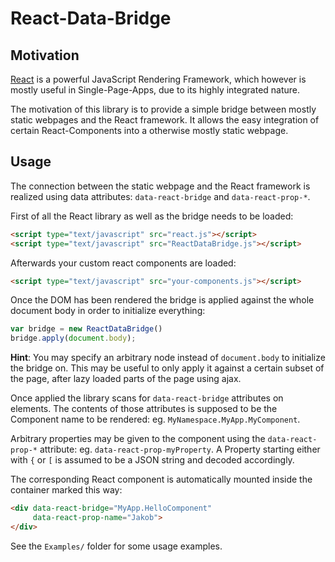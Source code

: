 # React-Data-Bridge

## Motivation
[React](http://facebook.github.io/react/) is a powerful JavaScript Rendering
Framework, which however is mostly useful in Single-Page-Apps, due to its
highly integrated nature.

The motivation of this library is to provide a simple bridge between mostly
static webpages and the React framework. It allows the easy integration of
certain React-Components into a otherwise mostly static webpage.

## Usage

The connection between the static webpage and the React framework is realized
using data attributes: `data-react-bridge` and `data-react-prop-*`.

First of all the React library as well as the bridge needs to be loaded:

```html
<script type="text/javascript" src="react.js"></script>
<script type="text/javascript" src="ReactDataBridge.js"></script>
```

Afterwards your custom react components are loaded:

```html
<script type="text/javascript" src="your-components.js"></script>
```

Once the DOM has been rendered the bridge is applied against the whole document
body in order to initialize everything:

```js
var bridge = new ReactDataBridge()
bridge.apply(document.body);
```

**Hint**: You may specify an arbitrary node instead of `document.body` to
initialize the bridge on. This may be useful to only apply it against a certain
subset of the page, after lazy loaded parts of the page using ajax.

Once applied the library scans for `data-react-bridge` attributes on elements.
The contents of those attributes is supposed to be the Component name to be
rendered: eg. `MyNamespace.MyApp.MyComponent`.

Arbitrary properties may be given to the component using the
`data-react-prop-*` attribute: eg. `data-react-prop-myProperty`. A Property
starting either with `{` or `[` is assumed to be a JSON string and decoded
accordingly.

The corresponding React component is automatically mounted inside the container
marked this way: 

```html
<div data-react-bridge="MyApp.HelloComponent" 
     data-react-prop-name="Jakob">
</div>
```

See the `Examples/` folder for some usage examples.
